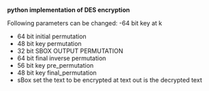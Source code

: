 **python implementation of DES encryption**

Following parameters can be changed:
  -64 bit key at k
  - 64 bit initial permutation
  - 48 bit key permutation
  - 32 bit SBOX OUTPUT PERMUTATION
  - 64 bit final inverse permutation
  - 56 bit key pre_permutation
  - 48 bit key final_permutation
  - sBox
set the text to be encrypted at text
out is the decrypted text
